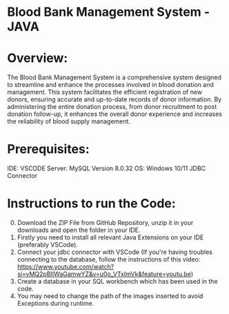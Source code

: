 # Blood Bank Management System - JAVA

# Overview:
The Blood Bank Management System is a comprehensive system designed to streamline and 
enhance the processes involved in blood donation and management. This system facilitates the 
efficient registration of new donors, ensuring accurate and up-to-date records of donor 
information. By administering the entire donation process, from donor recruitment to post
donation follow-up, it enhances the overall donor experience and increases the reliability of 
blood supply management. 

# Prerequisites:
IDE: VSCODE
Server: MySQL Version 8.0.32
OS: Windows 10/11
JDBC Connector

# Instructions to run the Code:
0. Download the ZIP File from GitHub Repository, unzip it in your downloads and open the folder in your IDE.
1. Firstly you need to install all relevant Java Extensions on your IDE (preferably VSCode).
2. Connect your jdbc connector with VSCode (If you're having troubles connecting to the database, follow the instructions of this video: https://www.youtube.com/watch?si=vMQ2pBIIWaGamwYZ&v=u0o_VTxImVk&feature=youtu.be)
3. Create a database in your SQL workbench which has been used in the code.
4. You may need to change the path of the images inserted to avoid Exceptions during runtime.
